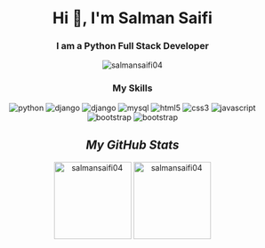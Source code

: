 <h1 align="center">Hi 👋, I'm Salman Saifi</h1>
<h3 align="center">I am a Python Full Stack Developer</h3>

<p align="center"> <img src="https://komarev.com/ghpvc/?username=salmansaifi04&label=Profile%20views&color=0e75b6&style=flat" alt="salmansaifi04" /> </p>


<!-- My skill section start -->
<h3 align="center">My Skills</h3>
<p align="center">
    <img src="https://img.shields.io/badge/Python-FFD43B?style=for-the-badge&logo=python&logoColor=blue" alt="python" />
    <img src="https://img.shields.io/badge/Django-092E20?style=for-the-badge&logo=django&logoColor=green" alt="django" />
    <img src="https://img.shields.io/badge/django%20rest-ff1709?style=for-the-badge&logo=django&logoColor=white" alt="django" />
    <img src="https://img.shields.io/badge/MySQL-005C84?style=for-the-badge&logo=mysql&logoColor=white" alt="mysql" />
    <img src="https://img.shields.io/badge/HTML5-E34F26?style=for-the-badge&logo=html5&logoColor=white" alt="html5" />
    <img src="https://img.shields.io/badge/CSS3-1572B6?style=for-the-badge&logo=css3&logoColor=white" alt="css3" />
    <img src="https://img.shields.io/badge/JavaScript-323330?style=for-the-badge&logo=javascript&logoColor=F7DF1E" alt="javascript" />
    <img src="https://img.shields.io/badge/jQuery-0769AD?style=for-the-badge&logo=jquery&logoColor=white" alt="bootstrap" />
    <img src="https://img.shields.io/badge/Bootstrap-563D7C?style=for-the-badge&logo=bootstrap&logoColor=white" alt="bootstrap" />
    
</p>
<!-- my skills section end -->


<!-- stats start -->
<h2 align="center"><i>My GitHub Stats</i></h2>
<p align="center">
    <img align="center" src="https://github-readme-stats.vercel.app/api/top-langs?username=salmansaifi04&show_icons=true&include_all_commits=true&count_private=true&hide=issues,contribs&border_radius=0&locale=en&theme=dark" alt="salmansaifi04" height="139"/>

<img align="center" src="https://github-readme-stats.vercel.app/api?username=salmansaifi04&layout=compact&border_radius=0&theme=dark" alt="salmansaifi04" height="139" />
</p>
<!-- stats end -->
